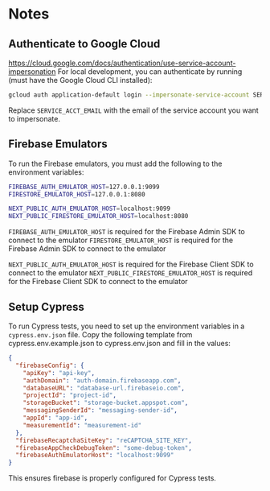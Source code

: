# Notes

## Authenticate to Google Cloud
https://cloud.google.com/docs/authentication/use-service-account-impersonation
For local development, you can authenticate by running (must have the Google Cloud CLI installed):
```bash
gcloud auth application-default login --impersonate-service-account SERVICE_ACCT_EMAIL
```
Replace `SERVICE_ACCT_EMAIL` with the email of the service account you want to impersonate.

## Firebase Emulators
To run the Firebase emulators, you must add the following to the environment variables:
```bash
FIREBASE_AUTH_EMULATOR_HOST=127.0.0.1:9099
FIRESTORE_EMULATOR_HOST=127.0.0.1:8080

NEXT_PUBLIC_AUTH_EMULATOR_HOST=localhost:9099
NEXT_PUBLIC_FIRESTORE_EMULATOR_HOST=localhost:8080
```
`FIREBASE_AUTH_EMULATOR_HOST` is required for the Firebase Admin SDK to connect to the emulator
`FIRESTORE_EMULATOR_HOST` is required for the Firebase Admin SDK to connect to the emulator

`NEXT_PUBLIC_AUTH_EMULATOR_HOST` is required for the Firebase Client SDK to connect to the emulator
`NEXT_PUBLIC_FIRESTORE_EMULATOR_HOST` is required for the Firebase Client SDK to connect to the emulator


## Setup Cypress
To run Cypress tests, you need to set up the environment variables in a `cypress.env.json` file.
Copy the following template from cypress.env.example.json to cypress.env.json and fill in the values:
```json
{
  "firebaseConfig": {
    "apiKey": "api-key",
    "authDomain": "auth-domain.firebaseapp.com",
    "databaseURL": "database-url.firebaseio.com",
    "projectId": "project-id",
    "storageBucket": "storage-bucket.appspot.com",
    "messagingSenderId": "messaging-sender-id",
    "appId": "app-id",
    "measurementId": "measurement-id"
  },
  "firebaseRecaptchaSiteKey": "reCAPTCHA_SITE_KEY",
  "firebaseAppCheckDebugToken": "some-debug-token",
  "firebaseAuthEmulatorHost": "localhost:9099"
}
```
This ensures firebase is properly configured for Cypress tests.